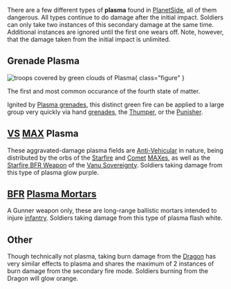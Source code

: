 There are a few different types of **plasma** found in
[PlanetSide](../etc/PlanetSide.md), all of them dangerous. All types continue to
do damage after the initial impact. Soldiers can only take two instances of this
secondary damage at the same time. Additional instances are ignored until the
first one wears off. Note, however, that the damage taken from the initial
impact is unlimited.

## Grenade Plasma

![ troops covered by
green clouds of [Plasma](Plasma.md)](../images/Grenade_Plasma.jpg){ class="figure" }

The first and most common occurance of the fourth state of matter.

Ignited by [Plasma grenades](Plasma_grenade.md), this distinct green fire can be
applied to a large group very quickly via hand [grenades](../items/Grenade.md),
the [Thumper](Thumper.md), or the [Punisher](Punisher.md).

## [VS](../etc/Vanu_Sovereignty.md) [MAX](../armor/Mechanized_Assault_Exo-Suit.md) Plasma

These aggravated-damage plasma fields are
[Anti-Vehicular](../certifications/Anti-Vehicular.md) in nature, being
distributed by the orbs of the [Starfire](../armor/Starfire.md) and
[Comet](../armor/Comet.md) [MAXes](../armor/Mechanized_Assault_Exo-Suit.md), as
well as the [Starfire BFR Weapon](<../items/Starfire_(BFR).md>) of the
[Vanu Sovereignty](../etc/Vanu_Sovereignty.md). Soldiers taking damage from this
type of plasma glow purple.

## [BFR](../vehicles/BattleFrame_Robotics.md) [Plasma Mortars](Plasma_Mortar.md)

A Gunner weapon only, these are long-range ballistic mortars intended to injure
[infantry](../terminology/Infantry.md). Soldiers taking damage from this type of
plasma flash white.

## Other

Though technically not plasma, taking burn damage from the [Dragon](Dragon.md)
has very similar effects to plasma and shares the maximum of 2 instances of burn
damage from the secondary fire mode. Soldiers burning from the Dragon will glow
orange.
